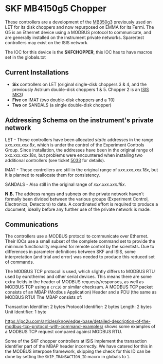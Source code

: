 # SKF MB4150g5 Chopper

These controllers are a development of the [MB350g3](SKF-MB350g3-Chopper) previously used on LET for its disk choppers and now repurposed on EMMA for its Fermi.  The G5 is an Ethernet device using a MODBUS protocol to communicate, and are generally installed on the instrument private networks.  Spare/test controllers may exist on the ISIS network.

The IOC for this device is the **SKFCHOPPER**, this IOC has to have macros set in the globals.txt

## Current Installations

* **Six** controllers on LET (original single-disk choppers 3 & 4, and the previously Astrium double-disk choppers 1 & 5. Chopper 2 is an [ISIS MK3](MK3-Chopper))
* **Five** on IMAT (two double-disk choppers and a T0)
* **Two** on SANDALS (a single double-disk chopper)

## Addressing Schema on the instrument's private network

LET - These controllers have been allocated _static_ addresses in the range _xxx.xxx.xxx.8x_, which is under the control of the Experiment Controls Group.  Since installation, the addresses have been in the original range of xxx.xxx.xxx.18x, but problems were encountered when installing two additional controllers (see ticket [5033](https://github.com/ISISComputingGroup/IBEX/issues/5033) for details).

IMAT - These controllers are still in the original range of _xxx.xxx.xxx.18x_, but it is planned to reallocate them for consistency.

SANDALS - Also still in the original range of _xxx.xxx.xxx.18x_.

**N.B.** The address ranges and subnets on the private network haven't formally been divided between the various groups (Experiment Control, Electronics, Detectors) to date.  A coordinated effort is required to produce a document, ideally before any further use of the private network is made.

## Communications

The controllers use a MODBUS protocol to communicate over Ethernet.  Their IOCs use a small subset of the complete command set to provide the minimum functionality required for remote control by the scientists.  Due to differences in parameter definitions between SKF and ISIS, some interpretation (and trial and error) was needed to produce this reduced set of commands.

The MODBUS TCP protocol is used, which slightly differs to MODBUS RTU used by eurotherms and other serial devices. 
This means there are some extra fields in the header of MODBUS requests/responses, as well as MODBUS TCP using a `crc16` or similar checksum. 
A MODBUS TCP packet consists of an MBAP (Modbus Application) Header and a PDU (the same as MODBUS RTU)
The MBAP consists of: 

Transaction Identifier: 2 bytes
Protocol Identifier: 2 bytes
Length: 2 bytes
Unit Identifier: 1 byte

https://ipc2u.com/articles/knowledge-base/detailed-description-of-the-modbus-tcp-protocol-with-command-examples/ shows some examples of a MODBUS TCP request compared against MODBUS RTU. 

Some of the SKF chopper controllers at ISIS implement the transaction identifier part of the MBAP header incorrectly. We have catered for this in the MODBUS interpose framework, skipping the check for this ID can be done by setting the `SKIP_TRANSACTION_ID` macro in globals to `1`. 

